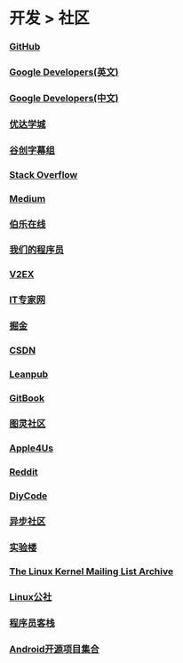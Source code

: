 # 开发 > 社区

### [GitHub](https://github.com)

### [Google Developers(英文)](https://developers.google.com)

### [Google Developers(中文)](https://developers.google.cn)

### [优达学城](https://cn.udacity.com/)

### [谷创字幕组](http://d.gdsub.com/forum.php)

### [Stack Overflow](http://stackoverflow.com)

### [Medium](https://medium.com/)

### [伯乐在线](http://blog.jobbole.com/)

### [我们的程序员](http://ourcoders.com/home/)

### [V2EX](https://www.v2ex.com/)

### [IT专家网](http://www.ctocio.com.cn/)

### [掘金](http://gold.xitu.io/welcome)

### [CSDN](http://www.csdn.net/)

### [Leanpub](https://leanpub.com/)

### [GitBook](https://www.gitbook.com/)

### [图灵社区](http://www.ituring.com.cn/)

### [Apple4Us](http://apple4us.com/)

### [Reddit](https://www.reddit.com/)

### [DiyCode](http://www.diycode.cc/)

### [异步社区](http://www.epubit.com.cn/)

### [实验楼](https://www.shiyanlou.com/)

### [The Linux Kernel Mailing List Archive](https://lkml.org/)

### [Linux公社](http://www.linuxidc.net/portal.php)

### [程序员客栈](https://www.proginn.com/)

### [Android开源项目集合](http://p.codekk.com/)